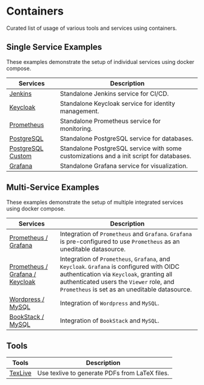 # Containers

Curated list of usage of various tools and services using containers.

## Single Service Examples

These examples demonstrate the setup of individual services using docker compose.

| Services                             | Description                                                                             |
| ------------------------------------ | --------------------------------------------------------------------------------------- |
| [Jenkins](jenkins)                   | Standalone Jenkins service for CI/CD.                                                   |
| [Keycloak](keycloak)                 | Standalone Keycloak service for identity management.                                    |
| [Prometheus](prometheus)             | Standalone Prometheus service for monitoring.                                           |
| [PostgreSQL](postgres)               | Standalone PostgreSQL service for databases.                                            |
| [PostgreSQL Custom](postgres-custom) | Standalone PostgreSQL service with some customizations and a init script for databases. |
| [Grafana](grafana)                   | Standalone Grafana service for visualization.                                           |

## Multi-Service Examples

These examples demonstrate the setup of multiple integrated services using docker compose.

| Services                                                       | Description                                                                                                                                                                                                                       |
| -------------------------------------------------------------- | --------------------------------------------------------------------------------------------------------------------------------------------------------------------------------------------------------------------------------- |
| [Prometheus / Grafana](prometheus-grafana)                     | Integration of `Prometheus` and `Grafana`. `Grafana` is pre-configured to use `Prometheus` as an uneditable datasource.                                                                                                           |
| [Prometheus / Grafana / Keycloak](prometheus-grafana-keycloak) | Integration of `Prometheus`, `Grafana`, and `Keycloak`. `Grafana` is configured with OIDC authentication via `Keycloak`, granting all authenticated users the `Viewer` role, and `Prometheus` is set as an uneditable datasource. |
| [Wordpress / MySQL](wordpress-mysql)                           | Integration of `Wordpress` and `MySQL`.                                                                                                                                                                                           |
| [BookStack / MySQL](bookstack-mysql)                           | Integration of `BookStack` and `MySQL`.                                                                                                                                                                                           |

## Tools

| Tools              | Description                                    |
| ------------------ | ---------------------------------------------- |
| [TexLive](texlive) | Use texlive to generate PDFs from LaTeX files. |
